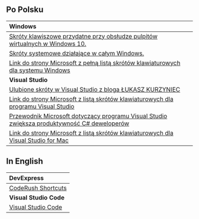 ## Po Polsku

| Windows |
| :--- |
| [Skróty klawiszowe przydatne przy obsłudze pulpitów wirtualnych w Windows 10.](https://github.com/plcode7/72code/blob/master/MyBestHotkey/VirtualDesktopsWindows/README.md) |
| [Skróty systemowe działające w całym Windows.](https://github.com/plcode7/72code/blob/master/MyBestHotkey/HotKetWinSystem/README.md) |
| [Link do strony Microsoft z pełną listą skrótów klawiaturowych dla systemu Windows](https://support.microsoft.com/pl-pl/help/12445/windows-keyboard-shortcuts) |
| **Visual Studio** |
| [Ulubione skróty w Visual Studio z bloga ŁUKASZ KURZYNIEC](https://kurzyniec.pl/artykuly/ulubione-skroty-w-visual-studio/) |
| [Link do strony Microsoft z listą skrótów klawiaturowych dla programu Visual Studio](https://docs.microsoft.com/pl-pl/visualstudio/ide/tips-and-tricks-for-visual-studio?view=vs-2019) |
| [Przewodnik Microsoft dotyczący programu Visual Studio zwiększa produktywność C\# deweloperów](https://docs.microsoft.com/pl-pl/visualstudio/ide/csharp-developer-productivity?view=vs-2019) |
| [Link do strony Microsoft z listą skrótów klawiaturowych dla Visual Studio for Mac](https://docs.microsoft.com/pl-pl/visualstudio/mac/keyboard-shortcuts?view=vsmac-2019) |

## In English

| DevExpress |
| :--- |
| [CodeRush Shortcuts](https://community.devexpress.com/blogs/markmiller/archive/2018/04/25/coderush-cheat-sheet-v3.aspx) |
| **Visual Studio Code** |
| [Visual Studio Code ](https://code.visualstudio.com/shortcuts/keyboard-shortcuts-windows.pdf) |



